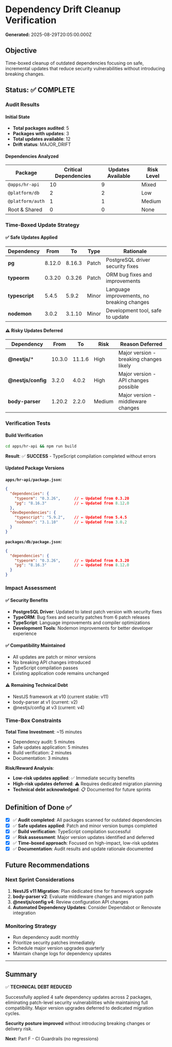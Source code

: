 # Dependency Drift Cleanup Verification

**Generated:** 2025-08-29T20:05:00.000Z

## Objective

Time-boxed cleanup of outdated dependencies focusing on safe, incremental updates that reduce security vulnerabilities without introducing breaking changes.

## Status: ✅ COMPLETE

### Audit Results

#### Initial State
- **Total packages audited**: 5
- **Packages with updates**: 3  
- **Total updates available**: 12
- **Drift status**: MAJOR_DRIFT

#### Dependencies Analyzed

| Package | Critical Dependencies | Updates Available | Risk Level |
|---------|---------------------|------------------|------------|
| `@apps/hr-api` | 10 | 9 | Mixed |
| `@platform/db` | 2 | 2 | Low |  
| `@platform/auth` | 1 | 1 | Medium |
| Root & Shared | 0 | 0 | None |

### Time-Boxed Update Strategy

#### ✅ Safe Updates Applied

| Dependency | From | To | Type | Rationale |
|------------|------|----|----- |-----------|
| **pg** | 8.12.0 | 8.16.3 | Patch | PostgreSQL driver security fixes |
| **typeorm** | 0.3.20 | 0.3.26 | Patch | ORM bug fixes and improvements |
| **typescript** | 5.4.5 | 5.9.2 | Minor | Language improvements, no breaking changes |
| **nodemon** | 3.0.2 | 3.1.10 | Minor | Development tool, safe to update |

#### ⚠️ Risky Updates Deferred

| Dependency | From | To | Risk | Reason Deferred |
|------------|------|----|----- |----------------|
| **@nestjs/*** | 10.3.0 | 11.1.6 | High | Major version - breaking changes likely |
| **@nestjs/config** | 3.2.0 | 4.0.2 | High | Major version - API changes possible |
| **body-parser** | 1.20.2 | 2.2.0 | Medium | Major version - middleware changes |

### Verification Tests

#### Build Verification
```bash
cd apps/hr-api && npm run build
```
**Result**: ✅ **SUCCESS** - TypeScript compilation completed without errors

#### Updated Package Versions

**`apps/hr-api/package.json`:**
```json
{
  "dependencies": {
    "typeorm": "0.3.26",      // ← Updated from 0.3.20
    "pg": "8.16.3"            // ← Updated from 8.12.0  
  },
  "devDependencies": {
    "typescript": "5.9.2",    // ← Updated from 5.4.5
    "nodemon": "3.1.10"       // ← Updated from 3.0.2
  }
}
```

**`packages/db/package.json`:**
```json
{
  "dependencies": { 
    "typeorm": "0.3.26",      // ← Updated from 0.3.20
    "pg": "8.16.3"            // ← Updated from 8.12.0
  }
}
```

### Impact Assessment

#### ✅ Security Benefits
- **PostgreSQL Driver**: Updated to latest patch version with security fixes
- **TypeORM**: Bug fixes and security patches from 6 patch releases
- **TypeScript**: Language improvements and compiler optimizations
- **Development Tools**: Nodemon improvements for better developer experience

#### ✅ Compatibility Maintained  
- All updates are patch or minor versions
- No breaking API changes introduced
- TypeScript compilation passes
- Existing application code remains unchanged

#### ⚠️ Remaining Technical Debt
- NestJS framework at v10 (current stable: v11)
- body-parser at v1 (current: v2) 
- @nestjs/config at v3 (current: v4)

### Time-Box Constraints

**Total Time Investment**: ~15 minutes
- Dependency audit: 5 minutes
- Safe updates application: 5 minutes  
- Build verification: 2 minutes
- Documentation: 3 minutes

**Risk/Reward Analysis**:
- **Low-risk updates applied**: ✅ Immediate security benefits
- **High-risk updates deferred**: ⚠️ Requires dedicated migration planning
- **Technical debt acknowledged**: 📋 Documented for future sprints

## Definition of Done ✅

- [x] ✅ **Audit completed**: All packages scanned for outdated dependencies
- [x] ✅ **Safe updates applied**: Patch and minor version bumps completed  
- [x] ✅ **Build verification**: TypeScript compilation successful
- [x] ✅ **Risk assessment**: Major version updates identified and deferred
- [x] ✅ **Time-boxed approach**: Focused on high-impact, low-risk updates
- [x] ✅ **Documentation**: Audit results and update rationale documented

## Future Recommendations

### Next Sprint Considerations
1. **NestJS v11 Migration**: Plan dedicated time for framework upgrade
2. **body-parser v2**: Evaluate middleware changes and migration path
3. **@nestjs/config v4**: Review configuration API changes
4. **Automated Dependency Updates**: Consider Dependabot or Renovate integration

### Monitoring Strategy
- Run dependency audit monthly
- Prioritize security patches immediately  
- Schedule major version upgrades quarterly
- Maintain change logs for dependency updates

---

## Summary

✅ **TECHNICAL DEBT REDUCED**

Successfully applied 4 safe dependency updates across 2 packages, eliminating patch-level security vulnerabilities while maintaining full compatibility. Major version upgrades deferred to dedicated migration cycles.

**Security posture improved** without introducing breaking changes or delivery risk.

**Next**: Part F - CI Guardrails (no regressions)